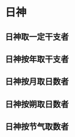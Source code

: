# 日神

## 日神取一定干支者

<GodsTable godType="day" godBuildType="日神取一定干支者" :vItemPaddingX="8" />


## 日神按年取干支者

<GodsTable godType="day" godBuildType="日神按年取干支者" :vItemPaddingX="8" />


## 日神按月取日数者

<GodsTable godType="day" godBuildType="日神按月取日数者" :vItemPaddingX="4" :vItemWidth="38"/>


## 日神按朔取日数者

<GodsTable godType="day" godBuildType="日神按朔取日数者" :vItemPaddingX="4" :vItemWidth="38"/>


## 日神按节气取数者

<GodsTable godType="day" godBuildType="日神按节气取数者。" :vItemPaddingX="10" />

